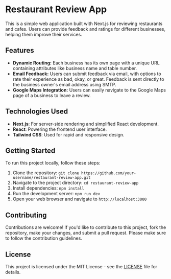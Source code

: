 # Restaurant Review App

This is a simple web application built with Next.js for reviewing restaurants and cafes. Users can provide feedback and ratings for different businesses, helping them improve their services. 

## Features

- **Dynamic Routing:** Each business has its own page with a unique URL containing attributes like business name and table number.
- **Email Feedback:** Users can submit feedback via email, with options to rate their experience as bad, okay, or great. Feedback is sent directly to the business owner's email address using SMTP.
- **Google Maps Integration:** Users can easily navigate to the Google Maps page of a business to leave a review.

## Technologies Used

- **Next.js**: For server-side rendering and simplified React development.
- **React**: Powering the frontend user interface.
- **Tailwind CSS**: Used for rapid and responsive design.

## Getting Started

To run this project locally, follow these steps:

1. Clone the repository: `git clone https://github.com/your-username/restaurant-review-app.git`
2. Navigate to the project directory: `cd restaurant-review-app`
3. Install dependencies: `npm install`
4. Run the development server: `npm run dev`
5. Open your web browser and navigate to `http://localhost:3000`

## Contributing

Contributions are welcome! If you'd like to contribute to this project, fork the repository, make your changes, and submit a pull request. Please make sure to follow the contribution guidelines.

## License

This project is licensed under the MIT License - see the [LICENSE](LICENSE) file for details.
